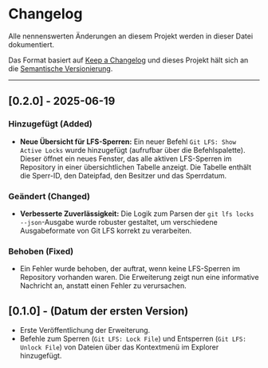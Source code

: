 # Changelog

Alle nennenswerten Änderungen an diesem Projekt werden in dieser Datei dokumentiert.

Das Format basiert auf [Keep a Changelog](https://keepachangelog.com/en/1.0.0/) und dieses Projekt hält sich an die [Semantische Versionierung](https://semver.org/spec/v2.0.0.html).

---

## [0.2.0] - 2025-06-19

### Hinzugefügt (Added)

- **Neue Übersicht für LFS-Sperren:** Ein neuer Befehl `Git LFS: Show Active Locks` wurde hinzugefügt (aufrufbar über die Befehlspalette). Dieser öffnet ein neues Fenster, das alle aktiven LFS-Sperren im Repository in einer übersichtlichen Tabelle anzeigt. Die Tabelle enthält die Sperr-ID, den Dateipfad, den Besitzer und das Sperrdatum.

### Geändert (Changed)

- **Verbesserte Zuverlässigkeit:** Die Logik zum Parsen der `git lfs locks --json`-Ausgabe wurde robuster gestaltet, um verschiedene Ausgabeformate von Git LFS korrekt zu verarbeiten.

### Behoben (Fixed)

- Ein Fehler wurde behoben, der auftrat, wenn keine LFS-Sperren im Repository vorhanden waren. Die Erweiterung zeigt nun eine informative Nachricht an, anstatt einen Fehler zu verursachen.

## [0.1.0] - (Datum der ersten Version)

- Erste Veröffentlichung der Erweiterung.
- Befehle zum Sperren (`Git LFS: Lock File`) und Entsperren (`Git LFS: Unlock File`) von Dateien über das Kontextmenü im Explorer hinzugefügt.